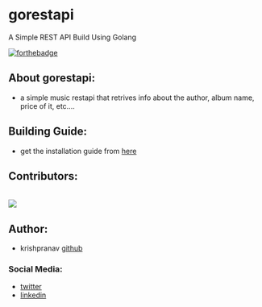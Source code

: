 # gorestapi
A Simple REST API Build Using Golang

[![forthebadge](https://forthebadge.com/images/badges/made-with-go.svg)](https://forthebadge.com)

## About gorestapi:
- a simple music restapi that retrives info about the author, album name, price of it, etc....

## Building Guide:
- get the installation guide from [here](https://github.com/krishpranav/gorestapi/blob/master/docs/buildguide.md)

## Contributors:
<br>
 <a href="https://github.com/krishpranav/gorestapi/graphs/contributors">
   <img src="https://contributors-img.web.app/image?repo=krishpranav/gorestapi" />
</a>
</br>

## Author:
- krishpranav [github](https://github.com/krishpranav)

### Social Media:
- [twitter](https://twitter.com/krishpranav5)
- [linkedin](https://www.linkedin.com/in/krishpranav/)